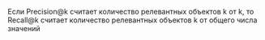 Если Precision@k считает количество релевантных объектов k от k, то Recall@k считает количество релевантных объектов k от общего числа значений